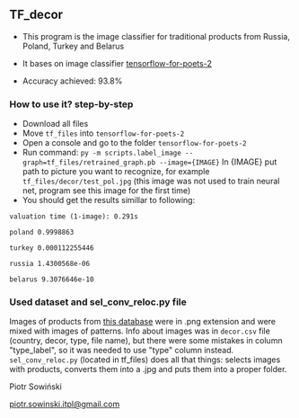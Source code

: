 ## TF_decor
* This program is the image classifier for traditional products from Russia, Poland, Turkey and Belarus
* It bases on image classifier [tensorflow-for-poets-2](https://github.com/googlecodelabs/tensorflow-for-poets-2)

* Accuracy achieved: 93.8%

### How to use it? step-by-step
* Download all files
* Move `tf_files` into `tensorflow-for-poets-2`
* Open a console and go to the folder `tensorflow-for-poets-2`
* Run command: `py -m scripts.label_image --graph=tf_files/retrained_graph.pb --image={IMAGE}`
In {IMAGE} put path to picture you want to recognize, for example `tf_files/decor/test_pol.jpg` (this image was not used to train neural net, program see this image for the first time)
* You should get the results simillar to following:

`valuation time (1-image): 0.291s`

`poland 0.9998863`

`turkey 0.000112255446`

`russia 1.4300568e-06`

`belarus 9.3076646e-10`
	
### Used dataset and sel_conv_reloc.py file
Images of products from [this database](https://www.kaggle.com/olgabelitskaya/traditional-decor-patterns/data) were in .png extension and were mixed with images of patterns.
Info about images was in `decor.csv` file (country, decor, type, file name), but there were some mistakes in column "type_label", so it was needed to use "type" column instead.
`sel_conv_reloc.py` (located in tf_files) does all that things: selects images with products, converts them into a .jpg and puts them into a proper folder.
	
Piotr Sowiński

piotr.sowinski.itpl@gmail.com
